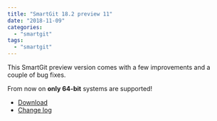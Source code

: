 ```yaml
---
title: "SmartGit 18.2 preview 11"
date: "2018-11-09"
categories: 
  - "smartgit"
tags: 
  - "smartgit"
---
```


This SmartGit preview version comes with a few improvements and a couple of bug fixes.

From now on **only 64-bit** systems are supported!

- [Download](https://www.syntevo.com/smartgit/preview/)
- [Change log](https://www.syntevo.com/smartgit/changelog-eap.txt)
